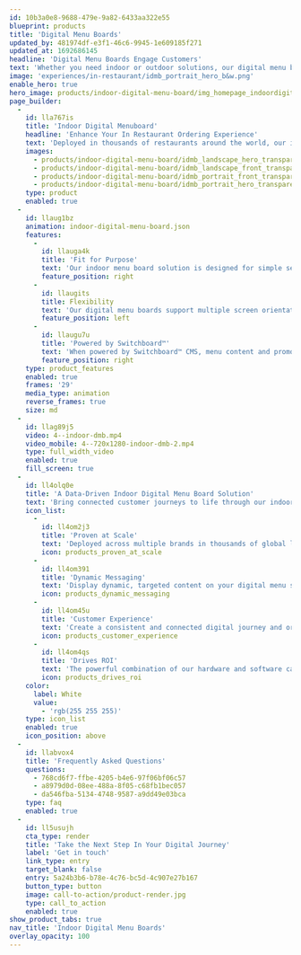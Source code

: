 ```yaml
---
id: 10b3a0e8-9688-479e-9a82-6433aa322e55
blueprint: products
title: 'Digital Menu Boards'
updated_by: 481974df-e3f1-46c6-9945-1e609185f271
updated_at: 1692686145
headline: 'Digital Menu Boards Engage Customers'
text: 'Whether you need indoor or outdoor solutions, our digital menu boards consistently drive compelling brand experiences that combine fit-for-purpose hardware and screens, proprietary CMS software, and supporting services.'
image: 'experiences/in-restaurant/idmb_portrait_hero_b&w.png'
enable_hero: true
hero_image: products/indoor-digital-menu-board/img_homepage_indoordigitalmenuboard_hero.jpg
page_builder:
  -
    id: lla767is
    title: 'Indoor Digital Menuboard'
    headline: 'Enhance Your In Restaurant Ordering Experience'
    text: 'Deployed in thousands of restaurants around the world, our indoor digital menu boards combine intuitive design, flexible mounting options, and leading technology. Pair them with our Switchboard™ CMS to create powerful, dynamic touchpoints in the connected restaurant ecosystem.'
    images:
      - products/indoor-digital-menu-board/idmb_landscape_hero_transparentbg.png
      - products/indoor-digital-menu-board/idmb_landscape_front_transparentbg.png
      - products/indoor-digital-menu-board/idmb_portrait_front_transparentbg.png
      - products/indoor-digital-menu-board/idmb_portrait_hero_transparentbg.png
    type: product
    enabled: true
  -
    id: llaug1bz
    animation: indoor-digital-menu-board.json
    features:
      -
        id: llauga4k
        title: 'Fit for Purpose'
        text: 'Our indoor menu board solution is designed for simple serviceability of media players and cable management to meet the unique conditions of the restaurant environment.'
        feature_position: right
      -
        id: llaugits
        title: Flexibility
        text: 'Our digital menu boards support multiple screen orientations and give you the flexibility to choose between landscape or portrait mounting options to fit your footprint.'
        feature_position: left
      -
        id: llaugu7u
        title: 'Powered by Switchboard™'
        text: 'When powered by Switchboard™ CMS, menu content and promotional messaging become dynamic -evolving whenever and however you need.'
        feature_position: right
    type: product_features
    enabled: true
    frames: '29'
    media_type: animation
    reverse_frames: true
    size: md
  -
    id: llag89j5
    video: 4--indoor-dmb.mp4
    video_mobile: 4--720x1280-indoor-dmb-2.mp4
    type: full_width_video
    enabled: true
    fill_screen: true
  -
    id: ll4olq0e
    title: 'A Data-Driven Indoor Digital Menu Board Solution'
    text: 'Bring connected customer journeys to life through our indoor digital menu board solutions that are purpose-built to engage visitors whilst driving measurable results for your business.'
    icon_list:
      -
        id: ll4om2j3
        title: 'Proven at Scale'
        text: 'Deployed across multiple brands in thousands of global locations, our solution has the flexibility to meet your unique needs at scale.'
        icon: products_proven_at_scale
      -
        id: ll4om391
        title: 'Dynamic Messaging'
        text: 'Display dynamic, targeted content on your digital menu screens to deliver the right message, to the right customer, at the right time.'
        icon: products_dynamic_messaging
      -
        id: ll4om45u
        title: 'Customer Experience'
        text: 'Create a consistent and connected digital journey and ordering experience across all of your in restaurant touchpoints.'
        icon: products_customer_experience
      -
        id: ll4om4qs
        title: 'Drives ROI'
        text: 'The powerful combination of our hardware and software can improve average order values, drive ROI and meet your brand’s specific KPIs.'
        icon: products_drives_roi
    color:
      label: White
      value:
        - 'rgb(255 255 255)'
    type: icon_list
    enabled: true
    icon_position: above
  -
    id: llabvox4
    title: 'Frequently Asked Questions'
    questions:
      - 768cd6f7-ffbe-4205-b4e6-97f06bf06c57
      - a8979d0d-08ee-488a-8f05-c68fb1bec057
      - da546fba-5134-4748-9587-a9dd49e03bca
    type: faq
    enabled: true
  -
    id: ll5usujh
    cta_type: render
    title: 'Take the Next Step In Your Digital Journey'
    label: 'Get in touch'
    link_type: entry
    target_blank: false
    entry: 5a24b3b6-b78e-4c76-bc5d-4c907e27b167
    button_type: button
    image: call-to-action/product-render.jpg
    type: call_to_action
    enabled: true
show_product_tabs: true
nav_title: 'Indoor Digital Menu Boards'
overlay_opacity: 100
---
```

